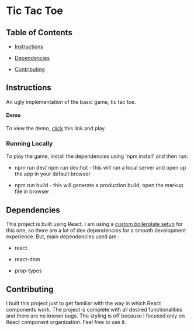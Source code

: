 # Tic Tac Toe

## Table of Contents

- [Instructions](#instructions)

- [Dependencies](#dependencies)

- [Contributing](#contributing)

## Instructions

An ugly implementation of the basic game, tic tac toe.

#### Demo

To view the demo, [click](https://am-an-kumar.github.io/tic-tac-toe/) this link and play

### Running Locally

To play the game, install the dependencies using 'npm install' and then run:

- npm run dev/ npm run dev:hot - this will run a local server and open up the app in your default browser

- npm run build - this will generate a production build, open the markup file in browser

## Dependencies

This project is built using React. I am using a [custom boilerplate setup](https://github.com/am-an-kumar/react-boilerplate) for this one, so there are a lot of dev dependencies for a smooth development experience. But, main dependencies used are :

- react

- react-dom

- prop-types

## Contributing

I built this project just to get familiar with the way in which React components work. The project is complete with all desired functionalities and there are no known bugs. The styling is off because i focused only on React component organization. Feel free to use it.
